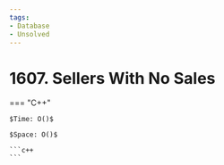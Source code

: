 ```yaml
---
tags:
- Database
- Unsolved
---
```



# 1607. Sellers With No Sales

=== "C++"

    $Time: O()$

    $Space: O()$

    ```c++
    ```